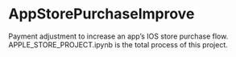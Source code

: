 # AppStorePurchaseImprove
Payment adjustment to increase an app’s IOS store purchase flow.
APPLE_STORE_PROJECT.ipynb is the total process of this project.
